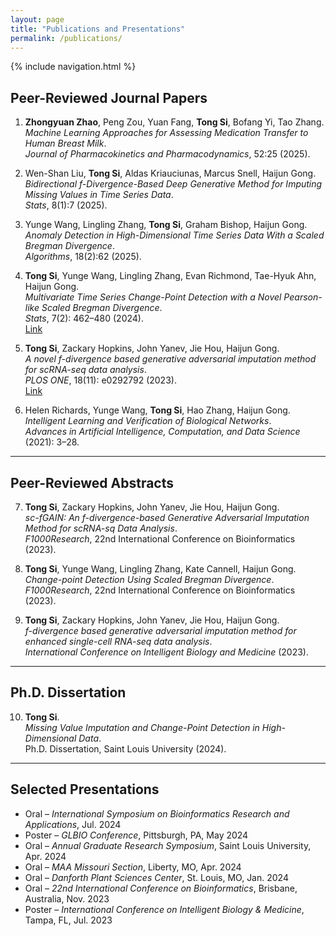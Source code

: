 ```yaml
---
layout: page
title: "Publications and Presentations"
permalink: /publications/
---
```

{% include navigation.html %}
##  Peer-Reviewed Journal Papers

1. **Zhongyuan Zhao**, Peng Zou, Yuan Fang, **Tong Si**, Bofang Yi, Tao Zhang.  
   *Machine Learning Approaches for Assessing Medication Transfer to Human Breast Milk*.  
   *Journal of Pharmacokinetics and Pharmacodynamics*, 52:25 (2025).

2. Wen-Shan Liu, **Tong Si**, Aldas Kriauciunas, Marcus Snell, Haijun Gong.  
   *Bidirectional f-Divergence-Based Deep Generative Method for Imputing Missing Values in Time Series Data*.  
   *Stats*, 8(1):7 (2025).

3. Yunge Wang, Lingling Zhang, **Tong Si**, Graham Bishop, Haijun Gong.  
   *Anomaly Detection in High-Dimensional Time Series Data With a Scaled Bregman Divergence*.  
   *Algorithms*, 18(2):62 (2025).

4. **Tong Si**, Yunge Wang, Lingling Zhang, Evan Richmond, Tae-Hyuk Ahn, Haijun Gong.  
   *Multivariate Time Series Change-Point Detection with a Novel Pearson-like Scaled Bregman Divergence*.  
   *Stats*, 7(2): 462–480 (2024).  
   [Link](https://www.mdpi.com/2571-905X/7/2/28)

5. **Tong Si**, Zackary Hopkins, John Yanev, Jie Hou, Haijun Gong.  
   *A novel f-divergence based generative adversarial imputation method for scRNA-seq data analysis*.  
   *PLOS ONE*, 18(11): e0292792 (2023).  
   [Link](https://journals.plos.org/plosone/article?id=10.1371/journal.pone.0292792)

6. Helen Richards, Yunge Wang, **Tong Si**, Hao Zhang, Haijun Gong.  
   *Intelligent Learning and Verification of Biological Networks*.  
   *Advances in Artificial Intelligence, Computation, and Data Science* (2021): 3–28.

---

##  Peer-Reviewed Abstracts

7. **Tong Si**, Zackary Hopkins, John Yanev, Jie Hou, Haijun Gong.  
   *sc-fGAIN: An f-divergence-based Generative Adversarial Imputation Method for scRNA-sq Data Analysis*.  
   *F1000Research*, 22nd International Conference on Bioinformatics (2023).

8. **Tong Si**, Yunge Wang, Lingling Zhang, Kate Cannell, Haijun Gong.  
   *Change-point Detection Using Scaled Bregman Divergence*.  
   *F1000Research*, 22nd International Conference on Bioinformatics (2023).

9. **Tong Si**, Zackary Hopkins, John Yanev, Jie Hou, Haijun Gong.  
   *f-divergence based generative adversarial imputation method for enhanced single-cell RNA-seq data analysis*.  
   *International Conference on Intelligent Biology and Medicine* (2023).

---

##  Ph.D. Dissertation

10. **Tong Si**.  
    *Missing Value Imputation and Change-Point Detection in High-Dimensional Data*.  
    Ph.D. Dissertation, Saint Louis University (2024).

---

##  Selected Presentations

- Oral – *International Symposium on Bioinformatics Research and Applications*, Jul. 2024  
- Poster – *GLBIO Conference*, Pittsburgh, PA, May 2024  
- Oral – *Annual Graduate Research Symposium*, Saint Louis University, Apr. 2024  
- Oral – *MAA Missouri Section*, Liberty, MO, Apr. 2024  
- Oral – *Danforth Plant Sciences Center*, St. Louis, MO, Jan. 2024  
- Oral – *22nd International Conference on Bioinformatics*, Brisbane, Australia, Nov. 2023  
- Poster – *International Conference on Intelligent Biology & Medicine*, Tampa, FL, Jul. 2023
